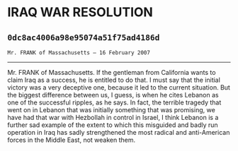 # IRAQ WAR RESOLUTION
## `0dc8ac4006a98e95074a51f75ad4186d`
`Mr. FRANK of Massachusetts — 16 February 2007`

---


Mr. FRANK of Massachusetts. If the gentleman from California wants to 
claim Iraq as a success, he is entitled to do that. I must say that the 
initial victory was a very deceptive one, because it led to the current 
situation. But the biggest difference between us, I guess, is when he 
cites Lebanon as one of the successful ripples, as he says. In fact, 
the terrible tragedy that went on in Lebanon that was initially 
something that was promising, we have had that war with Hezbollah in 
control in Israel, I think Lebanon is a further sad example of the 
extent to which this misguided and badly run operation in Iraq has 
sadly strengthened the most radical and anti-American forces in the 
Middle East, not weaken them.